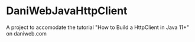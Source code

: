 # DaniWebJavaHttpClient

A project to accomodate the tutorial "How to Build a HttpClient in Java 11+" on daniweb.com

